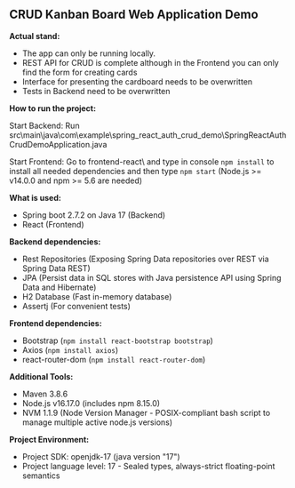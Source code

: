 ## **CRUD Kanban Board Web Application Demo**

**Actual stand:**
- The app can only be running locally.
- REST API for CRUD is complete although in the Frontend you can only find the form for creating cards
- Interface for presenting the cardboard needs to be overwritten
- Tests in Backend need to be overwritten

**How to run the project:**

Start Backend: Run src\main\java\com\example\spring_react_auth_crud_demo\SpringReactAuthCrudDemoApplication.java

Start Frontend: Go to frontend-react\ and type in console `npm install` to install all needed dependencies and then type `npm start` (Node.js >= v14.0.0 and npm >= 5.6 are needed)

**What is used:**
- Spring boot 2.7.2 on Java 17 (Backend)
- React (Frontend)

**Backend dependencies:**
- Rest Repositories (Exposing Spring Data repositories over REST via Spring Data REST)
- JPA (Persist data in SQL stores with Java persistence API using Spring Data and Hibernate)
- H2 Database (Fast in-memory database)
- Assertj (For convenient tests)

**Frontend dependencies:**
- Bootstrap (`npm install react-bootstrap bootstrap`)
- Axios (`npm install axios`)
- react-router-dom (`npm install react-router-dom`)

**Additional Tools:**
- Maven 3.8.6
- Node.js v16.17.0 (includes npm 8.15.0)
- NVM 1.1.9 (Node Version Manager - POSIX-compliant bash script to manage multiple active node.js versions)

**Project Environment:**
- Project SDK: openjdk-17 (java version "17")
- Project language level: 17 - Sealed types, always-strict floating-point semantics
